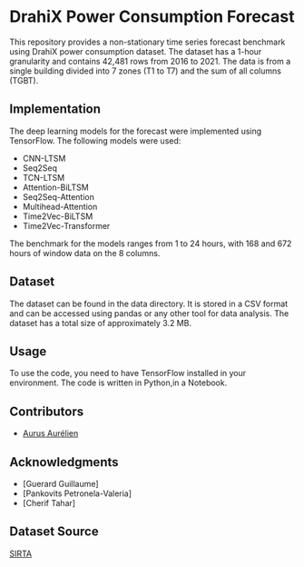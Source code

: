 # DrahiX Power Consumption Forecast
This repository provides a non-stationary time series forecast benchmark using DrahiX power consumption dataset. The dataset has a 1-hour granularity and contains 42,481 rows from 2016 to 2021. The data is from a single building divided into 7 zones (T1 to T7) and the sum of all columns (TGBT).

## Implementation
The deep learning models for the forecast were implemented using TensorFlow. The following models were used:

- CNN-LTSM
- Seq2Seq
- TCN-LTSM
- Attention-BiLTSM
- Seq2Seq-Attention
- Multihead-Attention
- Time2Vec-BiLTSM
- Time2Vec-Transformer

The benchmark for the models ranges from 1 to 24 hours, with 168 and 672 hours of window data on the 8 columns.

## Dataset
The dataset can be found in the data directory. It is stored in a CSV format and can be accessed using pandas or any other tool for data analysis. The dataset has a total size of approximately 3.2 MB.

## Usage
To use the code, you need to have TensorFlow installed in your environment. The code is written in Python,in a Notebook.



## Contributors
- [Aurus Aurélien](https://github.com/Aurel456)

## Acknowledgments
- [Guerard Guillaume]
- [Pankovits Petronela-Valeria]
- [Cherif Tahar]

## Dataset Source 
[SIRTA](https://sirta.ipsl.fr)
